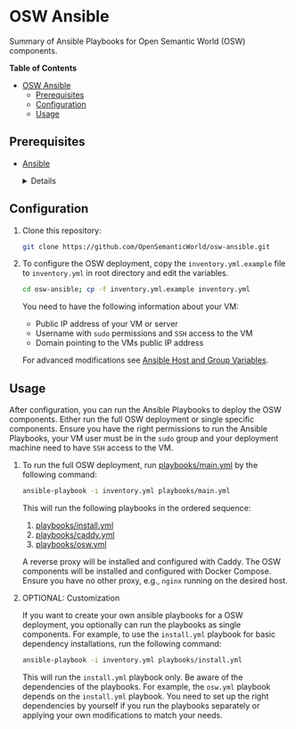 # OSW Ansible

Summary of Ansible Playbooks for Open Semantic World (OSW) components.

<!-- vscode-markdown-toc -->
<!-- markdownlint-disable-next-line MD036 -->
**Table of Contents**

- [OSW Ansible](#osw-ansible)
  - [Prerequisites](#prerequisites)
  - [Configuration](#configuration)
  - [Usage](#usage)

## Prerequisites

- [Ansible](https://docs.ansible.com/ansible/latest/installation_guide/intro_installation.html)

    <details>
    <summary>Details</summary>

    To install the required Ansible Galaxy Modules after Ansible installation, run the following commands:

    ```bash
    ansible-galaxy install geerlingguy.docker geerlingguy.pip kwoodson.yedit
    ```

    ```bash
    ansible-galaxy collection install community.docker
    ```

    </details>

## Configuration

1. Clone this repository:

    ```bash
    git clone https://github.com/OpenSemanticWorld/osw-ansible.git
    ```

2. To configure the OSW deployment, copy the `inventory.yml.example` file to `inventory.yml` in root directory and edit the variables.

    ```bash
    cd osw-ansible; cp -f inventory.yml.example inventory.yml
    ```

    You need to have the following information about your VM:

    - Public IP address of your VM or server
    - Username with `sudo` permissions and `SSH` access to the VM
    - Domain pointing to the VMs public IP address

    For advanced modifications see [Ansible Host and Group Variables](https://docs.ansible.com/ansible/latest/user_guide/intro_inventory.html#group-variables).

## Usage

After configuration, you can run the Ansible Playbooks to deploy the OSW components. Either run the full OSW deployment or single specific components. Ensure you have the right permissions to run the Ansible Playbooks, your VM user must be in the `sudo` group and your deployment machine need to have `SSH` access to the VM.

1. To run the full OSW deployment, run [playbooks/main.yml](playbooks/main.yml) by the following command:

    ```bash
    ansible-playbook -i inventory.yml playbooks/main.yml
    ```

    This will run the following playbooks in the ordered sequence:

    1. [playbooks/install.yml](playbooks/install.yml)
    2. [playbooks/caddy.yml](playbooks/caddy.yml)
    3. [playbooks/osw.yml](playbooks/osw.yml)

    A reverse proxy will be installed and configured with Caddy. The OSW components will be installed and configured with Docker Compose. Ensure you have no other proxy, e.g., `nginx` running on the desired host.

2. OPTIONAL: Customization

    If you want to create your own ansible playbooks for a OSW deployment, you optionally can run the playbooks as single components. For example, to use the `install.yml` playbook for basic dependency installations, run the following command:

    ```bash
    ansible-playbook -i inventory.yml playbooks/install.yml
    ```

    This will run the `install.yml` playbook only. Be aware of the dependencies of the playbooks. For example, the `osw.yml` playbook depends on the `install.yml` playbook. You need to set up the right dependencies by yourself if you run the playbooks separately or applying your own modifications to match your needs.

